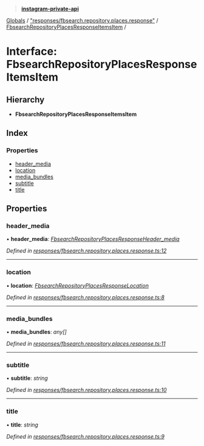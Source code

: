 > **[instagram-private-api](../README.md)**

[Globals](../globals.md) / ["responses/fbsearch.repository.places.response"](../modules/_responses_fbsearch_repository_places_response_.md) / [FbsearchRepositoryPlacesResponseItemsItem](_responses_fbsearch_repository_places_response_.fbsearchrepositoryplacesresponseitemsitem.md) /

# Interface: FbsearchRepositoryPlacesResponseItemsItem

## Hierarchy

* **FbsearchRepositoryPlacesResponseItemsItem**

## Index

### Properties

* [header_media](_responses_fbsearch_repository_places_response_.fbsearchrepositoryplacesresponseitemsitem.md#header_media)
* [location](_responses_fbsearch_repository_places_response_.fbsearchrepositoryplacesresponseitemsitem.md#location)
* [media_bundles](_responses_fbsearch_repository_places_response_.fbsearchrepositoryplacesresponseitemsitem.md#media_bundles)
* [subtitle](_responses_fbsearch_repository_places_response_.fbsearchrepositoryplacesresponseitemsitem.md#subtitle)
* [title](_responses_fbsearch_repository_places_response_.fbsearchrepositoryplacesresponseitemsitem.md#title)

## Properties

###  header_media

• **header_media**: *[FbsearchRepositoryPlacesResponseHeader_media](_responses_fbsearch_repository_places_response_.fbsearchrepositoryplacesresponseheader_media.md)*

*Defined in [responses/fbsearch.repository.places.response.ts:12](https://github.com/Nerixyz/instagram-private-api/blob/e5037ee/src/responses/fbsearch.repository.places.response.ts#L12)*

___

###  location

• **location**: *[FbsearchRepositoryPlacesResponseLocation](_responses_fbsearch_repository_places_response_.fbsearchrepositoryplacesresponselocation.md)*

*Defined in [responses/fbsearch.repository.places.response.ts:8](https://github.com/Nerixyz/instagram-private-api/blob/e5037ee/src/responses/fbsearch.repository.places.response.ts#L8)*

___

###  media_bundles

• **media_bundles**: *any[]*

*Defined in [responses/fbsearch.repository.places.response.ts:11](https://github.com/Nerixyz/instagram-private-api/blob/e5037ee/src/responses/fbsearch.repository.places.response.ts#L11)*

___

###  subtitle

• **subtitle**: *string*

*Defined in [responses/fbsearch.repository.places.response.ts:10](https://github.com/Nerixyz/instagram-private-api/blob/e5037ee/src/responses/fbsearch.repository.places.response.ts#L10)*

___

###  title

• **title**: *string*

*Defined in [responses/fbsearch.repository.places.response.ts:9](https://github.com/Nerixyz/instagram-private-api/blob/e5037ee/src/responses/fbsearch.repository.places.response.ts#L9)*